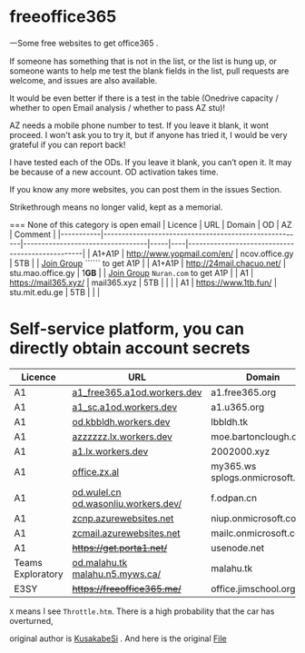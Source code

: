 # freeoffice365

一Some free websites to get office365 .

If someone has something that is not in the list, or the list is hung up, or someone wants to help me test the blank fields in the list, pull requests are welcome, and issues are also available.

It would be even better if there is a test in the table (Onedrive capacity / whether to open Email analysis / whether to pass AZ stu)!

AZ needs a mobile phone number to test. If you leave it blank, it wont proceed.
I won't ask you to try it, but if anyone has tried it, I would be very grateful if you can report back!

I have tested each of the ODs. If you leave it blank, you can’t open it. It may be because of a new account. OD activation takes time.

If you know any more websites, you can post them in the issues Section.

Strikethrough means no longer valid, kept as a memorial.

===
None of this category is open email
| Licence   | URL                                                   | Domain                           | OD  | AZ | Comment                                         |
|-----------|-------------------------------------------------------|----------------------------------|-----|----|-------------------------------------------------|
| A1+A1P    | http://www.yopmail.com/en/                            | ncov.office.gy                   | 5TB |    | [Join Group](https://account.activedirectory.windowsazure.com/r/#/joinGroups) `````` to get A1P  |
| A1+A1P    | http://24mail.chacuo.net/                             | stu.mao.office.gy                | 1**GB** |    | [Join Group](https://account.activedirectory.windowsazure.com/r/#/joinGroups) ```Nuran.com``` to get A1P           |
| A1        | https://mail365.xyz/                                  | mail365.xyz                      | 5TB |    |                                                 |
| A1        | https://www.1tb.fun/                             | stu.mit.edu.ge                   | 5TB |    |                                                 |


Self-service platform, you can directly obtain account secrets
===

| Licence           | URL                                                   | Domain                           | OD  | Mail | AZ | Comment                           |
|-------------------|-------------------------------------------------------|----------------------------------|-----|------|----|-----------------------------------|
| A1                | [a1_free365.a1od.workers.dev](https://a1_free365.a1od.workers.dev)              | a1.free365.org                   | 5TB | NO    |  N/A  |                                 |
| A1                | [a1_sc.a1od.workers.dev](https://a1_sc.a1od.workers.dev)                        | a1.u365.org                      | 5TB | NO    | N/A   |                                     |
| A1                | [od.kbbldh.workers.dev](https://od.kbbldh.workers.dev  )                        | lbbldh.tk                        | 5TB | NO    |  N/A  |                                     |
| A1                | [azzzzzz.lx.workers.dev](https://azzzzzz.lx.workers.dev)                        | moe.bartonclough.co.uk           | 1TB | YES   | YES   |                                     | 
| A1                | [a1.lx.workers.dev](https://a1.lx.workers.dev )                                 | 2002000.xyz                      | 5TB | NO    | NO    |                                           |
| A1                | [office.zx.al](http://office.zx.al  )                                           | my365.ws  splogs.onmicrosoft.com | NO   | YES  |N/A    |                                             |
| A1                | [od.wulel.cn](https://od.wulel.cn)  [od.wasonliu.workers.dev/](https://od.wasonliu.workers.dev/) | f.odpan.cn                      | 5TB | NO    |  N/A  |                                   |
| A1                | [zcnp.azurewebsites.net](https://zcnp.azurewebsites.net)                        | niup.onmicrosoft.com             | NO   | YES  | NO    |                                       |
| A1                | [zcmail.azurewebsites.net](https://zcmail.azurewebsites.net)                     | mailc.onmicrosoft.com           | NO   | YES  | NO    |                                   |
| A1                | ~~https://get.porta1.net/~~                               | usenode.net                                            | 1TB | NO    | N/A   |                                   |
| Teams Exploratory | [od.malahu.tk](https://od.malahu.tk)  [malahu.n5.myws.ca/](https://malahu.n5.myws.ca/)     | malahu.tk                        | 5TB | NO    |NO  |                                   |
| E3SY              | ~~https://freeoffice365.me/~~                              | office.jimschool.org             | 5TB | NO    | NO  |                                   |

```X``` means I see ```Throttle.htm```. There is a high probability that the car has overturned,

original author is [KusakabeSi](https://github.com/KusakabeSi) . And here is the original [File](https://github.com/KusakabeSi/free365) 
